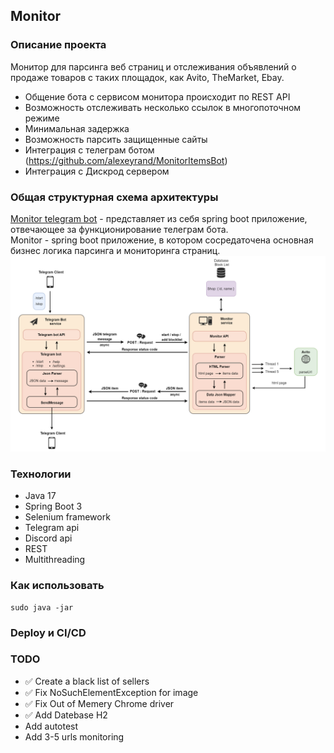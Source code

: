 ## **Monitor**
### **Описание проекта**
Монитор для парсинга веб страниц и отслеживания объявлений о продаже товаров с таких площадок, как Avito, TheMarket, Ebay.
+ Общение бота с сервисом монитора происходит по REST API
+ Возможность отслеживать несколько ссылок в многопоточном режиме
+ Минимальная задержка
+ Возможность парсить защищенные сайты
+ Интеграция с телеграм ботом (https://github.com/alexeyrand/MonitorItemsBot)
+ Интеграция с Дискрод сервером
### **Общая структурная схема архитектуры**
[Monitor telegram bot](https://github.com/alexeyrand/MonitorTelegramBot/blob/main/README.md) - представляет из себя spring boot приложение, отвечающее за функционирование телеграм бота.  
Monitor - spring boot приложение, в котором сосредаточена основная бизнес логика парсинга и мониторинга страниц.  
![Structure schema](/images/schema.png)

### **Технологии**
+ Java 17
+ Spring Boot 3
+ Selenium framework
+ Telegram api
+ Discord api
+ REST
+ Multithreading
### **Как использовать**
```
sudo java -jar
```
### **Deploy и CI/CD**
### **TODO**
+ :white_check_mark: Create a black list of sellers
+ :white_check_mark: Fix NoSuchElementException for image
+ :white_check_mark: Fix Out of Memery Chrome driver
+ :white_check_mark: Add Datebase H2
+ Add autotest
+ Add 3-5 urls monitoring
